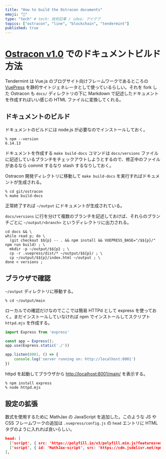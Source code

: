 ```yaml
---
title: "How to build the Ostracon documents"
emoji: "🏺"
type: "tech" # tech: 技術記事 / idea: アイデア
topics: ["ostracon", "line", "blockchain", "tendermint"]
published: true
---
```


# [Ostracon v1.0](https://github.com/line/ostracon) でのドキュメントビルド方法

Tendermint は Vue.js のブログサイト向けフレームワークであるところの [VuePress](https://vuepress.vuejs.org/) を静的サイトジェネレータとして使っているらしい。それを fork した Ostracon も `docs/` ディレクトリの下に Markdown で記述したドキュメントを作成すればいい感じの HTML ファイルに変換してくれる。

## ドキュメントのビルド

ドキュメントのビルドには node.js が必要なのでインストールしておく。

```
% npm --version
6.14.13
```

ドキュメントを作成する `make build-docs` コマンドは `docs/versions` ファイルに記述しているブランチをチェックアウトしようとするので、修正中のファイルがあるなら commit するなり stash するなりしておく。

Ostracon 開発ディレクトリに移動して `make build-docs` を実行すればドキュメントが生成される。


```
% cd git/ostracon
% make build-docs
```

正常終了すれば `~/output` にドキュメントが生成されている。

`docs/versions` に行を分けて複数のブランチを記述しておけば、それらのブランチごとに `~/output/<branch>` というディレクトリに出力される。

```
cd docs && \
while read p; do \
  (git checkout $${p} -- . && npm install && VUEPRESS_BASE="/$${p}/" npm run build) ; \
  mkdir -p ~/output/$${p} ; \
  cp -r .vuepress/dist/* ~/output/$${p}/ ; \
  cp ~/output/$${p}/index.html ~/output ; \
done < versions ;
```

## ブラウザで確認

`~/output` ディレクトリに移動する。

```
% cd ~/output/main
```

ローカルでの確認だけなのでここでは簡易 HTTPd として express を使っておく。まだインストールしていなければ npm でインストールしてスクリプト `httpd.mjs` を作成する。


```js
import Express from 'express'

const app = Express();
app.use(Express.static('./'))

app.listen(8001, () => {
    console.log('server running on: http://localhost:8001')
})
```

httpd を起動してブラウザから [http://localhost:8001/main/](http://localhost:8001/main/) を表示する。

```
% npm install express
% node httpd.mjs
```

## 設定の拡張

数式を使用するために MathJax の JavaScript を追加した。このような JS や CSS フレームワークの追加は `.vuepress/config.js` の `head` エントリに HTML タグのように入れれば良いらしい。

```json
head: [
  ['script', { src: 'https://polyfill.io/v3/polyfill.min.js?features=es6' }],
  ['script', { id: 'MathJax-script', src: 'https://cdn.jsdelivr.net/npm/mathjax@3/es5/tex-mml-chtml.js', async: "async"}]
],
```
